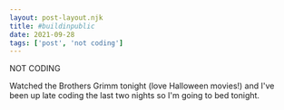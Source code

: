```yaml
---
layout: post-layout.njk
title: #buildinpublic
date: 2021-09-28
tags: ['post', 'not coding']
---
```

<!-- Excerpt Start -->
NOT CODING
<!-- Excerpt End -->

Watched the Brothers Grimm tonight (love Halloween movies!) and I've been up late coding the last two nights so I'm going to bed tonight.
